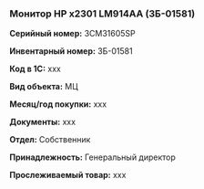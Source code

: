 ### Монитор HP x2301 LM914AA (ЗБ-01581) </br>

**Серийный номер:** 3CM31605SP </br>

**Инвентарный номер:** ЗБ-01581 </br>

**Код в 1С:** xxx </br> 

**Вид объекта:** МЦ

**Месяц/год покупки:** xxx </br>

**Документы:** xxx  </br>

**Отдел:** Собственник </br>

**Принадлежность:** Генеральный директор </br>

**Прослеживаемый товар:** xxx
